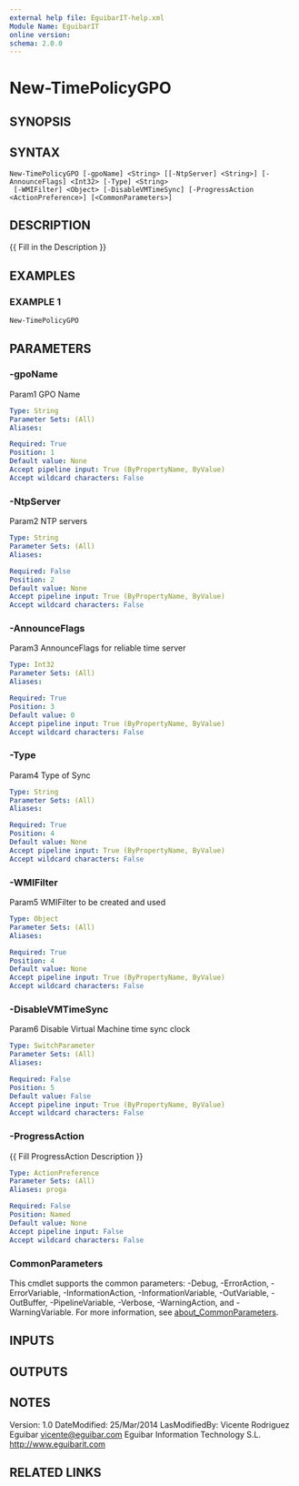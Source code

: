 ```yaml
---
external help file: EguibarIT-help.xml
Module Name: EguibarIT
online version:
schema: 2.0.0
---
```


# New-TimePolicyGPO

## SYNOPSIS

## SYNTAX

```
New-TimePolicyGPO [-gpoName] <String> [[-NtpServer] <String>] [-AnnounceFlags] <Int32> [-Type] <String>
 [-WMIFilter] <Object> [-DisableVMTimeSync] [-ProgressAction <ActionPreference>] [<CommonParameters>]
```

## DESCRIPTION
{{ Fill in the Description }}

## EXAMPLES

### EXAMPLE 1
```
New-TimePolicyGPO
```

## PARAMETERS

### -gpoName
Param1 GPO Name

```yaml
Type: String
Parameter Sets: (All)
Aliases:

Required: True
Position: 1
Default value: None
Accept pipeline input: True (ByPropertyName, ByValue)
Accept wildcard characters: False
```

### -NtpServer
Param2 NTP servers

```yaml
Type: String
Parameter Sets: (All)
Aliases:

Required: False
Position: 2
Default value: None
Accept pipeline input: True (ByPropertyName, ByValue)
Accept wildcard characters: False
```

### -AnnounceFlags
Param3 AnnounceFlags for reliable time server

```yaml
Type: Int32
Parameter Sets: (All)
Aliases:

Required: True
Position: 3
Default value: 0
Accept pipeline input: True (ByPropertyName, ByValue)
Accept wildcard characters: False
```

### -Type
Param4 Type of Sync

```yaml
Type: String
Parameter Sets: (All)
Aliases:

Required: True
Position: 4
Default value: None
Accept pipeline input: True (ByPropertyName, ByValue)
Accept wildcard characters: False
```

### -WMIFilter
Param5 WMIFilter to be created and used

```yaml
Type: Object
Parameter Sets: (All)
Aliases:

Required: True
Position: 4
Default value: None
Accept pipeline input: True (ByPropertyName, ByValue)
Accept wildcard characters: False
```

### -DisableVMTimeSync
Param6 Disable Virtual Machine time sync clock

```yaml
Type: SwitchParameter
Parameter Sets: (All)
Aliases:

Required: False
Position: 5
Default value: False
Accept pipeline input: True (ByPropertyName, ByValue)
Accept wildcard characters: False
```

### -ProgressAction
{{ Fill ProgressAction Description }}

```yaml
Type: ActionPreference
Parameter Sets: (All)
Aliases: proga

Required: False
Position: Named
Default value: None
Accept pipeline input: False
Accept wildcard characters: False
```

### CommonParameters
This cmdlet supports the common parameters: -Debug, -ErrorAction, -ErrorVariable, -InformationAction, -InformationVariable, -OutVariable, -OutBuffer, -PipelineVariable, -Verbose, -WarningAction, and -WarningVariable. For more information, see [about_CommonParameters](http://go.microsoft.com/fwlink/?LinkID=113216).

## INPUTS

## OUTPUTS

## NOTES
Version:         1.0
DateModified:    25/Mar/2014
LasModifiedBy:   Vicente Rodriguez Eguibar
    vicente@eguibar.com
    Eguibar Information Technology S.L.
    http://www.eguibarit.com

## RELATED LINKS
